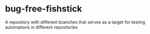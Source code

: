 # bug-free-fishstick
A repository with different branches that serves as a target for testing automations in different repositories

